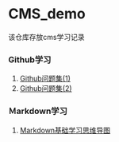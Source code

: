 # CMS_demo
该仓库存放cms学习记录
### Github学习
1. [Github问题集(1)](https://github.com/shxeyolll/Github_study/blob/master/Github%E9%97%AE%E9%A2%98%E9%9B%86%EF%BC%881%EF%BC%89.md)
2. [Github问题集(2)]()
### Ｍarkdown学习
1. [Markdown基础学习思维导图](http://www.processon.com/view/link/590b19a0e4b0230b25baba91)




